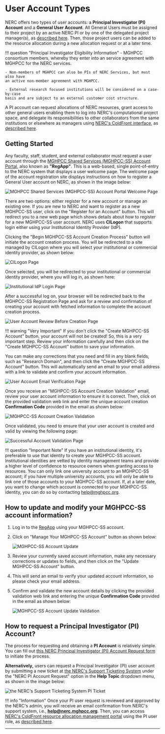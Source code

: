 # User Account Types

NERC offers two types of user accounts: a **Principal Investigator (PI) Account**
and a **General User Account**. All General Users must be assigned to their project
by an active NERC PI or by one of the delegated project manager(s), as
[described here](allocation/manage-users-to-a-project.md). Then, those project
users can be added to the resource allocation during a new allocation request or
at a later time.

!!! question "Principal Investigator Eligibility Information"
    - MGHPCC consortium members, whereby they enter into an service agreement with
    MGHPCC for the NERC services.

    - Non-members of MGHPCC can also be PIs of NERC Services, but must also have
    an active non-member agreement with MGHPCC.

    - External research focused institutions will be considered on a case-by-case
    basis and are subject to an external customer cost structure.

A PI account can request allocations of NERC resources, grant access to other
general users enabling them to log into NERC's computational project space, and
delegate its responsibilities to other collaborators from the same institutions
or elsewhere as managers using [NERC's ColdFront interface](https://coldfront.mss.mghpcc.org/),
as [described here](allocation/manage-users-to-a-project.md#user-roles).

## Getting Started

Any faculty, staff, student, and external collaborator must request a user account
through the [MGHPCC Shared Services (MGHPCC-SS) Account Portal](https://regapp.mss.mghpcc.org/),
also known as **"RegApp"**. This is a web-based, single point-of-entry to the NERC
system that displays a user welcome page. The welcome page of the account
registration site displays instructions on how to register a General User
account on NERC, as shown in the image below:

![MGHPCC Shared Services (MGHPCC-SS) Account Portal Welcome Page](images/regapp-welcome-page.png)

There are two options: either register for a new account or manage an existing
one. If you are new to NERC and want to register as a new MGHPCC-SS user, click
on the "Register for an Account" button. This will redirect you to a new web page
which shows details about how to register for a new MGHPCC-SS user account. NERC
uses **CILogon** that supports login either using your Institutional Identity
Provider (IdP).

Clicking the "Begin MGHPCC-SS Account Creation Process" button will initiate the
account creation process. You will be redirected to a site managed by CILogon
where you will select your institutional or commercial identity provider, as
shown below:

![CILogon Page](images/CILogon.png)

Once selected, you will be redirected to your institutional or commercial identity
provider, where you will log in, as shown here:

![Institutional IdP Login Page](images/institutional_idp.png)

After a successful log on, your browser will be redirected back to the MGHPCC-SS
Registration Page and ask for a review and confirmation of creating your account
with fetched information to complete the account creation process.

![User Account Review Before Creation Page](images/user-account-review-page.png)

!!! warning "Very Important"
    If you don't click the "Create MGHPCC-SS Account" button, your account will
    not be created! So, this is a very important step. Review your information
    carefully and then click on the "Create MGHPCC-SS Account" button to save
    your information.

You can make any corrections that you need and fill in any blank fields, such as
"Research Domain", and then click the "Create MGHPCC-SS Account" button. This
will automatically send an email to your email address with a link to validate
and confirm your account information.

![User Account Email Verification Page](images/account-email-verification-page.png)

Once you receive an "MGHPCC-SS Account Creation Validation" email, review your
user account information to ensure it is correct. Then, click on the provided
validation web link and enter the unique account creation **Confirmation Code**
provided in the email as shown below:

![MGHPCC-SS Account Creation Validation](images/account_creation_confirmation.png)

Once validated, you need to ensure that your user account is created and valid
by viewing the following page:

![Successful Account Validation Page](images/successful-account-validation.png)

!!! question "Important Note"
    If you have an institutional identity, it's preferable to use that identity
    to create your MGHPCC-SS account. Institutional identities are vetted by identity
    management teams and provide a higher level of confidence to resource owners
    when granting access to resources. You can only link one university account
    to an MGHPCC-SS account; if you have multiple university accounts, you will
    only be able to link one of those accounts to your MGHPCC-SS account. If, at
    a later date, you want to change which account is connected to your MGHPCC-SS
    identity, you can do so by contacting [help@mghpcc.org](mailto:help@mghpcc.org?subject=MGHPCC-SS%20User%20Account%Help).

## How to update and modify your MGHPCC-SS account information?

1. Log in to the [RegApp](https://regapp.mss.mghpcc.org/) using your MGHPCC-SS account.

2. Click on "Manage Your MGHPCC-SS Account" button as shown below:

    ![MGHPCC-SS Account Update](images/account_update.png)

3. Review your currently saved account information, make any necessary corrections
or updates to fields, and then click on the "Update MGHPCC-SS Account" button.

4. This will send an email to verify your updated account information, so please
check your email address.

5. Confirm and validate the new account details by clicking the provided validation
web link and entering the unique **Confirmation Code** provided in the email as
shown below:

    ![MGHPCC-SS Account Update Validation](images/account_update_confirmation.png)

## How to request a Principal Investigator (PI) Account?

The process for requesting and obtaining a **PI Account** is relatively simple.
You can fill out [this NERC Principal Investigator (PI) Account Request form](https://nerc.mghpcc.org/pi-account-request/)
to initiate the process.

**Alternatively,** users can request a Principal Investigator (PI) user account
by submitting a new ticket at [the NERC's Support Ticketing System](https://mghpcc.supportsystem.com/open.php)
under the "NERC PI Account Request" option in the **Help Topic** dropdown menu,
as shown in the image below:

![the NERC's Support Ticketing System PI Ticket](images/osticket-pi-request.png)

!!! info "Information"
    Once your PI user request is reviewed and approved by the NERC's admin, you
    will receive an email confirmation from NERC's support system, i.e.,
    **help@nerc.mghpcc.org**. Then, you can access [NERC's ColdFront resource
    allocation management portal](https://coldfront.mss.mghpcc.org/) using the
    PI user role, as [described here](allocation/coldfront.md).

---
